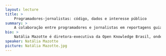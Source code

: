 ```yaml
---
layout: lecture
title: >
    Programadores-jornalistas: código, dados e interesse público
summary: >
    A colaboração entre programadores e jornalistas em reportagens guiadas por dados tem sido uma das principais fontes de inovação no jornalismo. A palestra vai apresentar exemplos de pautas complexas e de interesse público que vieram à tona com a ajuda de scripts.
bio: >
    Natália Mazotte é diretora-executiva da Open Knowledge Brasil, onde lidera projetos como a Conferência Brasileira de Jornalismo de Dados e a Escola de Dados. Co-fundou e dirigiu a Gênero e Número, primeira iniciativa de jornalismo de dados com foco em gênero da América Latina, e a agência digital J++. Mestre em Comunicação e Cultura pela UFRJ e pós-graduada em Estratégia Digital pela Pompeu Fabra de Barcelona, dá aulas na PUC-RS e coordena os cursos online em português do Knight Center, da Universidade do Texas.
speaker: Natália Mazotte
picture: Natália Mazotte.jpg
---
```

